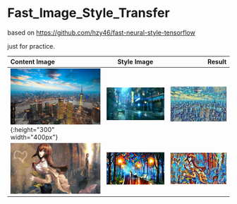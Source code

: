 # Fast_Image_Style_Transfer
based on https://github.com/hzy46/fast-neural-style-tensorflow

just for practice.

| Content Image | Style Image                    |Result|
| :------------ |:---------------:| -----:|
|![](https://github.com/cruzsoma/Fast_Image_Style_Transfer/blob/master/images/test3.jpg){:height="300" width="400px"} |![](https://github.com/cruzsoma/Fast_Image_Style_Transfer/blob/master/images/CyberPunk4.jpg) |![](https://github.com/cruzsoma/Fast_Image_Style_Transfer/blob/master/images/CyberPunk4-test3.jpg)|
|![](https://github.com/cruzsoma/Fast_Image_Style_Transfer/blob/master/images/SG3.jpg)|![](https://github.com/cruzsoma/Fast_Image_Style_Transfer/blob/master/images/fantasy.jpg)|![](https://github.com/cruzsoma/Fast_Image_Style_Transfer/blob/master/images/fantasy-SG3.jpg)|
